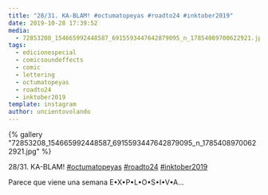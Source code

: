 ```yaml
---
title: "28/31. KA-BLAM! #octumatopeyas #roadto24 #inktober2019"
date: 2019-10-28 17:39:52
media: 
  - 72853208_154665992448587_6915593447642879095_n_17854089700622921.jpg
tags: 
  - edicionespecial
  - comicsoundeffects
  - comic
  - lettering
  - octumatopeyas
  - roadto24
  - inktober2019
template: instagram
author: uncientovolando
---
```


{% gallery "72853208_154665992448587_6915593447642879095_n_17854089700622921.jpg" %}

28/31. KA-BLAM! [#octumatopeyas](/tags/octumatopeyas) [#roadto24](/tags/roadto24) [#inktober2019](/tags/inktober2019)

Parece que viene una semana E•X•P•L•O•S•I•V•A...
